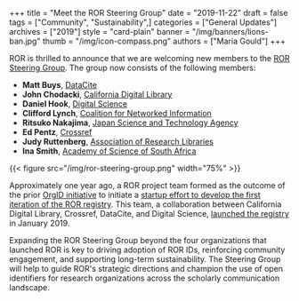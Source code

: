 +++
title = "Meet the ROR Steering Group"
date = "2019-11-22"
draft = false
tags = ["Community", "Sustainability",]
categories = ["General Updates"]
archives = ["2019"]
style = "card-plain"
banner = "/img/banners/lions-ban.jpg"
thumb = "/img/icon-compass.png"
authors = ["Maria Gould"]
+++

ROR is thrilled to announce that we are welcoming new members to the [ROR Steering Group](https://ror.org/about/#steering-group). The group now consists of the following members:

-   **Matt Buys**, [DataCite](https://ror.org/04wxnsj81)
-   **John Chodacki**, [California Digital Library](https://ror.org/03yrm5c26)
-   **Daniel Hook**, [Digital Science](https://ror.org/02ktfc112)
-   **Clifford Lynch**, [Coalition for Networked Information](https://ror.org/043fjtb89)
-   **Ritsuko Nakajima**, [Japan Science and Technology Agency](https://ror.org/00097mb19)
-   **Ed Pentz**, [Crossref](https://ror.org/02twcfp32)
-   **Judy Ruttenberg**, [Association of Research Libraries](https://ror.org/053mpbz30)
-   **Ina Smith**, [Academy of Science of South Africa](https://ror.org/02qsf1r97)

{{< figure src="/img/ror-steering-group.png" width="75%" >}}

Approximately one year ago, a ROR project team formed as the outcome of the prior [OrgID initiative](https://ror.org/about//history) to initiate a [startup effort to develop the first iteration of the ROR registry](https://ror.org/blog/2018-12-02-the-ror-of-the-crowd/). This team, a collaboration between California Digital Library, Crossref, DataCite, and Digital Science, [launched the registry](https://ror.org/blog/2019-02-10-announcing-first-ror-prototype/) in January 2019.

Expanding the ROR Steering Group beyond the four organizations that launched ROR is key to driving adoption of ROR IDs, reinforcing community engagement, and supporting long-term sustainability. The Steering Group will help to guide ROR's strategic directions and champion the use of open identifiers for research organizations across the scholarly communication landscape.   
